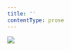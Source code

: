 ```yaml
---
title: ''
contentType: prose
---
```


<section>

![](../Images/obalka_mezi_tebou_a_mnou.jpg)

</section>
